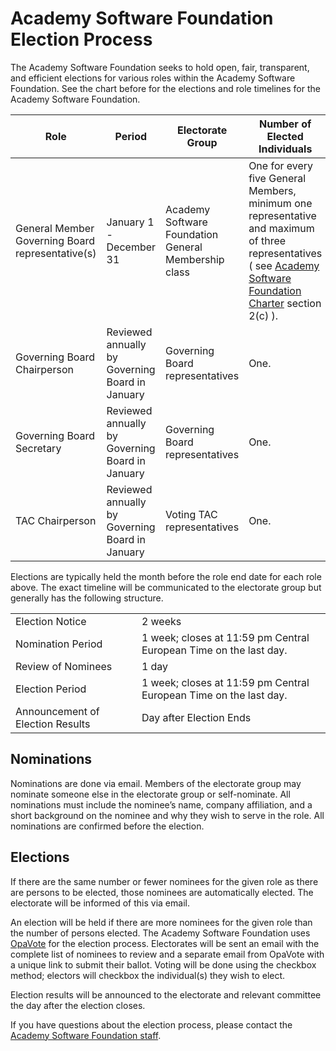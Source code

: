 # Academy Software Foundation Election Process

The Academy Software Foundation seeks to hold open, fair, transparent, and efficient elections for various roles within the Academy Software Foundation. See the chart before for the elections and role timelines for the Academy Software Foundation.

| Role                                             | Period                                          | Electorate Group                                     | Number of Elected Individuals                                |
| ------------------------------------------------ | ----------------------------------------------- | ---------------------------------------------------- | ------------------------------------------------------------ |
| General Member Governing Board representative(s) | January 1 - December 31                         | Academy Software Foundation General Membership class | One for every five General Members, minimum one representative and maximum of three representatives ( see [Academy Software Foundation Charter](http://charter.aswf.io/) section 2(c) ). |
| Governing Board Chairperson                      | Reviewed annually by Governing Board in January | Governing Board representatives                      | One.                                                         |
| Governing Board Secretary                        | Reviewed annually by Governing Board in January | Governing Board representatives                      | One.                                                         |
| TAC Chairperson                                  | Reviewed annually by Governing Board in January | Voting TAC representatives                           | One.                                                         |

Elections are typically held the month before the role end date for each role above. The exact timeline will be communicated to the electorate group but generally has the following structure.

|                                  |                                                              |
| -------------------------------- | ------------------------------------------------------------ |
| Election Notice                  | 2 weeks                                                      |
| Nomination Period                | 1 week; closes at 11:59 pm Central European Time on the last day. |
| Review of Nominees               | 1 day                                                        |
| Election Period                  | 1 week; closes at 11:59 pm Central European Time on the last day. |
| Announcement of Election Results | Day after Election Ends                                      |


## Nominations

Nominations are done via email. Members of the electorate group may nominate someone else in the electorate group or self-nominate. All nominations must include the nominee’s name, company affiliation, and a short background on the nominee and why they wish to serve in the role. All nominations are confirmed before the election.


## Elections

If there are the same number or fewer nominees for the given role as there are persons to be elected, those nominees are automatically elected. The electorate will be informed of this via email.

An election will be held if there are more nominees for the given role than the number of persons elected. The Academy Software Foundation uses [OpaVote](https://opavote.com) for the election process. Electorates will be sent an email with the complete list of nominees to review and a separate email from OpaVote with a unique link to submit their ballot. Voting will be done using the checkbox method; electors will checkbox the individual(s) they wish to elect.

Election results will be announced to the electorate and relevant committee the day after the election closes.

If you have questions about the election process, please contact the [Academy Software Foundation staff](https://members.aswf.io).